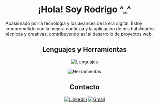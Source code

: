 <h1 align="center">¡Hola! Soy Rodrigo ^_^</h1>

Apasionado por la tecnología y los avances de la era digital. Estoy comprometido con la mejora continua y la aplicación de mis habilidades técnicas y creativas, contribuyendo así al desarrollo de proyectos web.

<div align="center">

## Lenguajes y Herramientas

![Lenguajes](https://skillicons.dev/icons?i=html,css,js,ts,angular,bootstrap,java,php,mysql)

![Herramientas](https://skillicons.dev/icons?i=eclipse,vscode,git,ps,firebase,postman)


## Contacto

[![Linkedin](https://skillicons.dev/icons?i=linkedin)](https://www.linkedin.com/in/rodrigo-martinez-delgado/) [![Gmail](https://skillicons.dev/icons?i=gmail)](mailto:rodrigo.mardel.daw@gmail.com)

</div>
